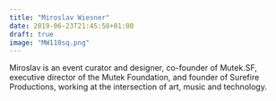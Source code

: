 ```yaml
---
title: "Miroslav Wiesner"
date: 2019-06-23T21:45:58+01:00
draft: true
image: "MW110sq.png"
---
```

Miroslav is an event curator and designer, co-founder of Mutek.SF, executive director of the Mutek Foundation, and founder of Surefire Productions, working at the intersection of art, music and technology.
